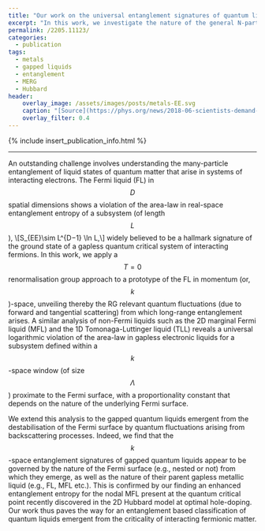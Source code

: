 ```yaml
---
title: "Our work on the universal entanglement signatures of quantum liquids is now available on the arxiv."
excerpt: "In this work, we investigate the nature of the general N-partite information and quantum correlation of a topologically ordered ground state."
permalink: /2205.11123/
categories:
  - publication
tags:
  - metals
  - gapped liquids
  - entanglement
  - MERG
  - Hubbard
header:
    overlay_image: /assets/images/posts/metals-EE.svg
    caption: "[Source](https://phys.org/news/2018-06-scientists-demand-entanglement-link.html)"
    overlay_filter: 0.4
---
```


{% include insert_publication_info.html %}

---

An outstanding challenge involves understanding the many-particle entanglement of liquid states of quantum matter that arise in systems of interacting electrons. The Fermi liquid (FL) in $$D$$ spatial dimensions shows a violation of the area-law in real-space entanglement entropy of a subsystem (of length $$L$$), 
\\[S_{EE}\sim L^{D−1} \ln L,\\]
widely believed to be a hallmark signature of the ground state of a gapless quantum critical system of interacting fermions. In this work, we apply a $$T=0$$ renormalisation group approach to a prototype of the FL in momentum (or, $$k$$)-space, unveiling thereby the RG relevant quantum fluctuations (due to forward and tangential scattering) from which long-range entanglement arises. A similar analysis of non-Fermi liquids such as the 2D marginal Fermi liquid (MFL) and the 1D Tomonaga-Luttinger liquid (TLL) reveals a universal logarithmic violation of the area-law in gapless electronic liquids for a subsystem defined within a $$k$$-space window (of size $$\Lambda$$) proximate to the Fermi surface, with a proportionality constant that depends on the nature of the underlying Fermi surface. 

We extend this analysis to the gapped quantum liquids emergent from the destabilisation of the Fermi surface by quantum fluctuations arising from backscattering processes. Indeed, we find that the $$k$$-space entanglement signatures of gapped quantum liquids appear to be governed by the nature of the Fermi surface (e.g., nested or not) from which they emerge, as well as the nature of their parent gapless metallic liquid (e.g., FL, MFL etc.). This is confirmed by our finding an enhanced entanglement entropy for the nodal MFL present at the quantum critical point recently discovered in the 2D Hubbard model at optimal hole-doping. Our work thus paves the way for an entanglement based classification of quantum liquids emergent from the criticality of interacting fermionic matter.
